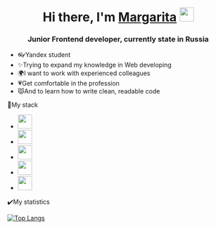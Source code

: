 <h1 align="center">Hi there, I'm <a href="https://www.linkedin.com/in/ormlaug/" target="_blank">Margarita</a> 
<img src="https://github.com/blackcater/blackcater/raw/main/images/Hi.gif" height="32"/></h1>
<h3 align="center">Junior Frontend developer, currently state in Russia</h3>

- :eyeglasses:Yandex student
- :sparkles:Trying to expand my knowledge in Web developing
- :earth_africa:I want to work with experienced colleagues
- :heartpulse:Get comfortable in the profession
- :pouting_cat:And to learn how to write clean, readable code

:gem:My stack
- <img src="https://img.shields.io/badge/html5-%23E34F26.svg?style=for-the-badge&logo=html5&logoColor=white" height="32"/></h1>
- <img src="https://img.shields.io/badge/css3-%231572B6.svg?style=for-the-badge&logo=css3&logoColor=white" height="32"/></h1>
- <img src="https://img.shields.io/badge/javascript-%23323330.svg?style=for-the-badge&logo=javascript&logoColor=%23F7DF1E" height="32"/></h1>
- <img src="https://img.shields.io/badge/git-%23F05033.svg?style=for-the-badge&logo=git&logoColor=white" height="32"/></h1>
- <img src="https://img.shields.io/badge/webpack-%238DD6F9.svg?style=for-the-badge&logo=webpack&logoColor=black" height="32"/></h1>

:heavy_check_mark:My statistics

[![Top Langs](https://github-readme-stats.vercel.app/api/top-langs/?username=anuraghazra&layout=compact)](https://github.com/anuraghazra/github-readme-stats)
